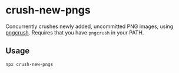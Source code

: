 # crush-new-pngs

Concurrently crushes newly added, uncommitted PNG images, using [pngcrush](https://pmt.sourceforge.io/pngcrush/). Requires that you have `pngcrush` in your PATH.

## Usage

`npx crush-new-pngs`
